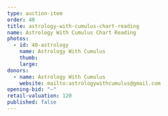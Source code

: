 ```yaml
---
type: auction-item
order: 40
title: astrology-with-cumulus-chart-reading
name: Astrology With Cumulus Chart Reading
photos:
  - id: 40-astrology
    name: Astrology With Cumulus
    thumb:
    large:
donors:
  - name: Astrology With Cumulus
    website: mailto:astrologywithcumulus@gmail.com
opening-bid: "—"
retail-valuation: 120
published: false
---
```

